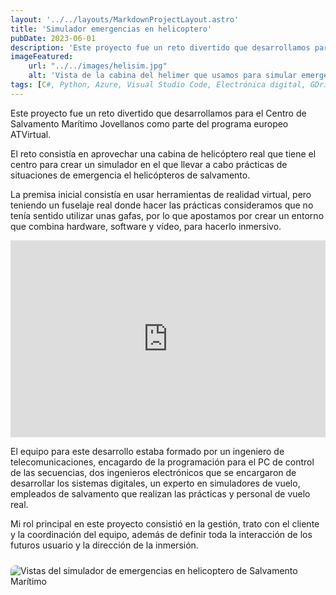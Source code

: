 ```yaml
---
layout: '../../layouts/MarkdownProjectLayout.astro'
title: 'Simulador emergencias en helicoptero'
pubDate: 2023-06-01
description: 'Este proyecto fue un reto divertido que desarrollamos para el Centro de Salvamento Marítimo Jovellanos como parte del programa europeo ATVirtual.'
imageFeatured:
    url: "../../images/helisim.jpg"
    alt: 'Vista de la cabina del helimer que usamos para simular emergencias.'
tags: [C#, Python, Azure, Visual Studio Code, Electrónica digital, GDrive, Slack, Trello]
---
```

Este proyecto fue un reto divertido que desarrollamos para el Centro de Salvamento Marítimo Jovellanos como parte del programa europeo ATVirtual.

El reto consistía en aprovechar una cabina de helicóptero real que tiene el centro para crear un simulador en el que llevar a cabo prácticas de situaciones de emergencia el helicópteros de salvamento.

La premisa inicial consistía en usar herramientas de realidad virtual, pero teniendo un fuselaje real donde hacer las prácticas consideramos que no tenía sentido utilizar unas gafas, por lo que apostamos por crear un entorno que combina hardware, software y vídeo, para hacerlo inmersivo.

<iframe width="100%" height="315" src="https://www.youtube.com/embed/InpRqphiowU?si=A60fVO2LZ99_Q7z0" title="Vídeo grabado durante las pruebas del primer prototipo." frameborder="0" allow="accelerometer; autoplay; clipboard-write; encrypted-media; gyroscope; picture-in-picture; web-share" allowfullscreen class="mt-5 mb-5"></iframe>

El equipo para este desarrollo estaba formado por un ingeniero de telecomunicaciones, encagardo de la programación para el PC de control de las secuencias, dos ingenieros electrónicos que se encargaron de desarrollar los sistemas digitales, un experto en simuladores de vuelo, empleados de salvamento que realizan las prácticas y personal de vuelo real.

Mi rol principal en este proyecto consistió en la gestión, trato con el cliente y la coordinación del equipo, además de definir toda la interacción de los futuros usuario y la dirección de la inmersión.

<div class="flex justify-center items-center">
    <img src="/images/helitrip.png" alt="Vistas del simulador de emergencias en helicoptero de Salvamento Marítimo" class="imgmd">
</div>

<style>
    .imgmd{
        border-radius: 0.5rem;
        margin-top: 2%;
        margin-bottom: 2%;
    }
</style>